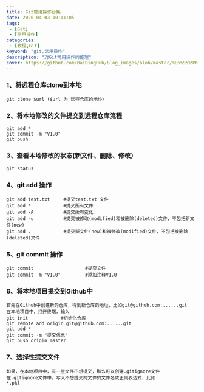 ```yaml
---
title: Git常用操作合集
date: 2020-04-03 10:41:05
tags:
 - [Git]
 - [常用操作]
categories: 
 - [教程,Git]
keyword: "git,常用操作"
description: "对Git常用操作的整理"
cover: https://github.com/BaiDingHub/Blog_images/blob/master/%E6%95%99%E7%A8%8B/Git/Git%20%E5%B8%B8%E7%94%A8%E6%93%8D%E4%BD%9C%E5%90%88%E9%9B%86/cover.jpg?raw=true
---
```




### 1、将远程仓库clone到本地

```
git clone $url ($url 为 远程仓库的地址） 
```
### 2、将本地修改的文件提交到远程仓库流程

```
git add *
git commit -m "V1.0"
git push
```

### 3、查看本地修改的状态(新文件、删除、修改）
```
git status
```

### 4、git add 操作
```
git add test.txt     #提交test.txt 文件
git add *            #提交所有文件
git add -A           #提交所有变化
git add -u           #提交被修改(modified)和被删除(deleted)文件，不包括新文件(new)
git add .            #提交新文件(new)和被修改(modified)文件，不包括被删除(deleted)文件
```

### 5、git commit 操作
```
git commit                   #提交文件
git commit -m "V1.0"         #添加注释V1.0
```



### 6、将本地项目提交到Github中

```
首先在Github中创建新的仓库，得到新仓库的地址，比如git@github.com:......git
在本地项目中，打开终端，输入
git init			#初始化仓库
git remote add origin git@github.com:......git
git add *
git commit -m "提交信息"
git push origin master
```



### 7、选择性提交文件

```
如果，在本地项目中，有一些文件不想提交，那么可以创建.gitignore文件
在.gitignore文件中，写入不想提交的文件的文件名或正则表达式，比如
*.pkl
```

